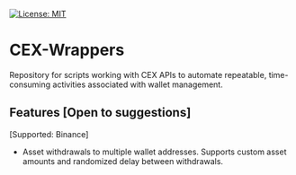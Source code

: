 [![License: MIT](https://img.shields.io/badge/License-MIT-yellow.svg)](https://opensource.org/licenses/MIT)
# CEX-Wrappers

Repository for scripts working with CEX APIs to automate repeatable, time-consuming activities associated with wallet management. 

## Features [Open to suggestions]
[Supported: Binance]
- Asset withdrawals to multiple wallet addresses. Supports custom asset amounts and randomized delay between withdrawals.
